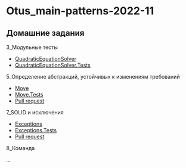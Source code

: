 # Otus_main-patterns-2022-11

## Домашние задания

3_Модульные тесты
* [QuadraticEquationSolver](https://github.com/YellowFive5/Otus_main-patterns-2022-11/tree/main/QuadraticEquationSolver)
* [QuadraticEquationSolver.Tests](https://github.com/YellowFive5/Otus_main-patterns-2022-11/tree/main/QuadraticEquationSolver.Tests)

5_Определение абстракций, устойчивых к изменениям требований
* [Move](https://github.com/YellowFive5/Otus_main-patterns-2022-11/tree/main/Move)
* [Move.Tests](https://github.com/YellowFive5/Otus_main-patterns-2022-11/tree/main/Move.Tests)
* [Pull request](https://github.com/YellowFive5/Otus_main-patterns-2022-11/pull/1)

7_SOLID и исключения

* [Exceptions](https://github.com/YellowFive5/Otus_main-patterns-2022-11/tree/main/Exceptions)
* [Exceptions.Tests](https://github.com/YellowFive5/Otus_main-patterns-2022-11/tree/main/Exceptions.Tests)
* [Pull request](https://github.com/YellowFive5/Otus_main-patterns-2022-11/pull/2)

8_Команда

...
